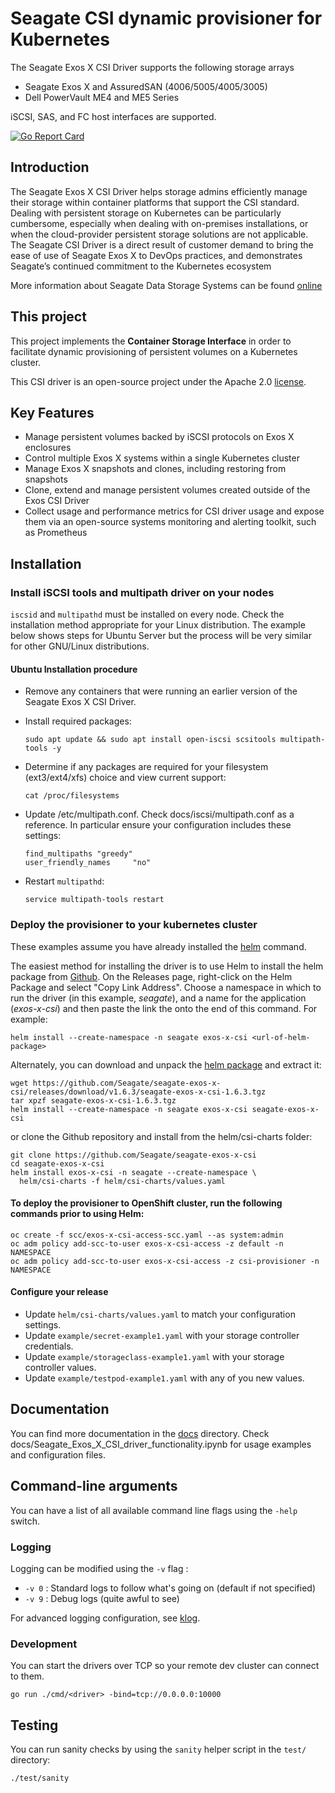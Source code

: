 # Seagate CSI dynamic provisioner for Kubernetes

The Seagate Exos X CSI Driver supports the following storage arrays

- Seagate Exos X and AssuredSAN (4006/5005/4005/3005)
- Dell PowerVault ME4 and ME5 Series

iSCSI, SAS, and FC host interfaces are supported.

[![Go Report Card](https://goreportcard.com/badge/github.com/Seagate/seagate-exos-x-csi)](https://goreportcard.com/report/github.com/Seagate/seagate-exos-x-csi)

## Introduction

The Seagate Exos X CSI Driver helps storage admins efficiently manage
their storage within container platforms that support the CSI
standard.  Dealing with persistent storage on Kubernetes can be
particularly cumbersome, especially when dealing with on-premises
installations, or when the cloud-provider persistent storage solutions
are not applicable.  The Seagate CSI Driver is a direct result of
customer demand to bring the ease of use of Seagate Exos X to DevOps
practices, and demonstrates Seagate’s continued commitment to the
Kubernetes ecosystem

More information about Seagate Data Storage Systems can be found
[online](https://www.seagate.com/products/storage/data-storage-systems/)

## This project

This project implements the **Container Storage Interface** in order to facilitate dynamic provisioning of persistent volumes on a Kubernetes cluster.

This CSI driver is an open-source project under the Apache 2.0 [license](./LICENSE).

## Key Features
- Manage persistent volumes backed by iSCSI protocols on Exos X enclosures
- Control multiple Exos X systems within a single Kubernetes cluster
- Manage Exos X snapshots and clones, including restoring from snapshots
- Clone, extend and manage persistent volumes created outside of the Exos CSI Driver
- Collect usage and performance metrics for CSI driver usage and expose them via an open-source systems monitoring and alerting toolkit, such as Prometheus

## Installation

### Install iSCSI tools and multipath driver on your nodes

`iscsid` and `multipathd` must be installed on every node. Check the
installation method appropriate for your Linux distribution.  The
example below shows steps for Ubuntu Server but the process will be
very similar for other GNU/Linux distributions.

#### Ubuntu Installation procedure
- Remove any containers that were running an earlier version of the Seagate Exos X CSI Driver.
- Install required packages:

    ```
    sudo apt update && sudo apt install open-iscsi scsitools multipath-tools -y
    ```
- Determine if any packages are required for your filesystem (ext3/ext4/xfs) choice and view current support:

    ```
    cat /proc/filesystems
    ```
- Update /etc/multipath.conf. Check docs/iscsi/multipath.conf as a reference. In particular ensure your configuration includes these settings:
    ```
    find_multipaths "greedy"
    user_friendly_names		"no"
    ```

- Restart `multipathd`:

    ```
    service multipath-tools restart
    ```

### Deploy the provisioner to your kubernetes cluster

These examples assume you have already installed the [helm]() command.

The easiest method for installing the driver is to use Helm to install
the helm package from
[Github](https://github.com/seagate/seagate-exos-x-csi/releases).  On
the Releases page, right-click on the Helm Package and select "Copy
Link Address".  Choose a namespace in which to run
the driver (in this example, _seagate_), and a name for the
application (_exos-x-csi_) and then paste the link the onto the end of
this command.  For example: 
```
helm install --create-namespace -n seagate exos-x-csi <url-of-helm-package>
```

Alternately, you can download and unpack the [helm
package](https://github.com/Seagate/seagate-exos-x-csi/releases/download/v1.6.3/seagate-exos-x-csi-1.6.3.tgz)
and extract it:
```
wget https://github.com/Seagate/seagate-exos-x-csi/releases/download/v1.6.3/seagate-exos-x-csi-1.6.3.tgz
tar xpzf seagate-exos-x-csi-1.6.3.tgz
helm install --create-namespace -n seagate exos-x-csi seagate-exos-x-csi
```
or clone the Github repository and install from the helm/csi-charts folder:

```
git clone https://github.com/Seagate/seagate-exos-x-csi
cd seagate-exos-x-csi
helm install exos-x-csi -n seagate --create-namespace \
  helm/csi-charts -f helm/csi-charts/values.yaml
```

#### To deploy the provisioner to OpenShift cluster, run the following commands prior to using Helm:
```
oc create -f scc/exos-x-csi-access-scc.yaml --as system:admin
oc adm policy add-scc-to-user exos-x-csi-access -z default -n NAMESPACE
oc adm policy add-scc-to-user exos-x-csi-access -z csi-provisioner -n NAMESPACE
```

#### Configure your release

- Update `helm/csi-charts/values.yaml` to match your configuration settings.
- Update `example/secret-example1.yaml` with your storage controller credentials.
- Update `example/storageclass-example1.yaml` with your storage controller values.
- Update `example/testpod-example1.yaml` with any of you new values.

## Documentation

You can find more documentation in the [docs](./docs) directory.
Check docs/Seagate_Exos_X_CSI_driver_functionality.ipynb for usage examples and configuration files.

## Command-line arguments

You can have a list of all available command line flags using the `-help` switch.

### Logging

Logging can be modified using the `-v` flag :

- `-v 0` : Standard logs to follow what's going on (default if not specified)
- `-v 9` : Debug logs (quite awful to see)

For advanced logging configuration, see [klog](https://github.com/kubernetes/klog).

### Development

You can start the drivers over TCP so your remote dev cluster can connect to them.

```
go run ./cmd/<driver> -bind=tcp://0.0.0.0:10000
```

## Testing

You can run sanity checks by using the `sanity` helper script in the `test/` directory:

```
./test/sanity
```
